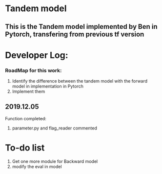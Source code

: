 # Tandem model
## This is the Tandem model implemented by Ben in Pytorch, transfering from previous tf version 
# Developer Log:

### RoadMap for this work:
1. Identify the difference between the tandem model with the forward model in implementation in Pytorch
2. Implement them

## 2019.12.05
Function completed:
1. parameter.py and flag_reader commented

# To-do list
1. Get one more module for Backward model
2. modify the eval in model 
